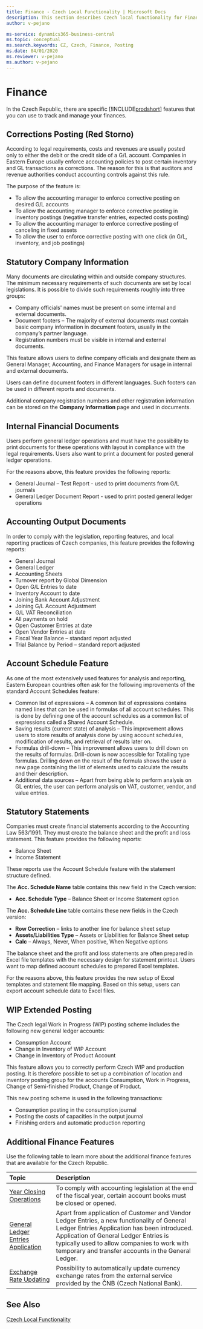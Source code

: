 ```yaml
---
title: Finance - Czech Local Functionality | Microsoft Docs
description: This section describes Czech local functionality for Finance.
author: v-pejano

ms-service: dynamics365-business-central
ms.topic: conceptual
ms.search.keywords: CZ, Czech, Finance, Posting
ms.date: 04/01/2020
ms.reviewer: v-pejano
ms.author: v-pejano
---
```


# Finance

In the Czech Republic, there are specific [!INCLUDE[prodshort](../../includes/prodshort.md)] features that you can use to track and manage your finances.

## Corrections Posting (Red Storno)

According to legal requirements, costs and revenues are usually posted only to either the debit or the credit side of a G/L account. Companies in Eastern Europe usually enforce accounting policies to post certain inventory and GL transactions as corrections. The reason for this is that auditors and revenue authorities conduct accounting controls against this rule.  

The purpose of the feature is:  
- To allow the accounting manager to enforce corrective posting on desired G/L accounts  
- To allow the accounting manager to enforce corrective posting in inventory postings (negative transfer entries, expected costs posting)  
- To allow the accounting manager to enforce corrective posting of canceling in fixed assets  
- To allow the user to enforce corrective posting with one click (in G/L, inventory, and job postings)  

## Statutory Company Information

Many documents are circulating within and outside company structures. The minimum necessary requirements of such documents are set by local legislations. It is possible to divide such requirements roughly into three groups:
- Company officials' names must be present on some internal and external documents.
- Document footers – The majority of external documents must contain basic company information in document footers, usually in the company’s partner language.
- Registration numbers must be visible in internal and external documents.

This feature allows users to define company officials and designate them as General Manager, Accounting, and Finance Managers for usage in internal and external documents.

Users can define document footers in different languages. Such footers can be used in different reports and documents.

Additional company registration numbers and other registration information can be stored on the **Company Information** page and used in documents.

## Internal Financial Documents

Users perform general ledger operations and must have the possibility to print documents for these operations with layout in compliance with the legal requirements. Users also want to print a document for posted general ledger operations.

For the reasons above, this feature provides the following reports:
- General Journal – Test Report - used to print documents from G/L journals
- General Ledger Document Report - used to print posted general ledger operations

## Accounting Output Documents  

In order to comply with the legislation, reporting features, and local reporting practices of Czech companies, this feature provides the following reports:
- General Journal
- General Ledger
- Accounting Sheets
- Turnover report by Global Dimension
- Open G/L Entries to date
- Inventory Account to date
- Joining Bank Account Adjustment
- Joining G/L Account Adjustment
- G/L VAT Reconciliation
- All payments on hold
- Open Customer Entries at date
- Open Vendor Entries at date
- Fiscal Year Balance – standard report adjusted
- Trial Balance by Period – standard report adjusted

## Account Schedule Feature

As one of the most extensively used features for analysis and reporting, Eastern European countries often ask for the following improvements of the standard Account Schedules feature:

- Common list of expressions – A common list of expressions contains named lines that can be used in formulas of all account schedules. This is done by defining one of the account schedules as a common list of expressions called a Shared Account Schedule.
- Saving results (current state) of analysis – This improvement allows users to store results of analysis done by using account schedules, modification of results, and retrieval of results later on.
- Formulas drill-down – This improvement allows users to drill down on the results of formulas. Drill-down is now accessible for Totalling type formulas. Drilling down on the result of the formula shows the user a new page containing the list of elements used to calculate the results and their description.
- Additional data sources – Apart from being able to perform analysis on GL entries, the user can perform analysis on VAT, customer, vendor, and value entries.

## Statutory Statements

Companies must create financial statements according to the Accounting Law 563/1991. They must create the balance sheet and the profit and loss statement.
This feature provides the following reports:

- Balance Sheet
- Income Statement

These reports use the Account Schedule feature with the statement structure defined.

The **Acc. Schedule Name** table contains this new field in the Czech version:
- **Acc. Schedule Type** – Balance Sheet or Income Statement option

The **Acc. Schedule Line** table contains these new fields in the Czech version:
- **Row Correction** – links to another line for balance sheet setup
- **Assets/Liabilities Type** – Assets or Liabilities for Balance Sheet setup
- **Calc** – Always, Never, When positive, When Negative options

The balance sheet and the profit and loss statements are often prepared in Excel file templates with the necessary design for statement printout. Users want to map defined account schedules to prepared Excel templates.

For the reasons above, this feature provides the new setup of Excel templates and statement file mapping. Based on this setup, users can export account schedule data to Excel files.

## WIP Extended Posting

The Czech legal Work in Progress (WIP) posting scheme includes the following new general ledger accounts:
- Consumption Account
- Change in Inventory of WIP Account
- Change in Inventory of Product Account  

This feature allows you to correctly perform Czech WIP and production posting. It is therefore possible to set up a combination of location and inventory posting group for the accounts Consumption, Work in Progress, Change of Semi-finished Product, Change of Product.

This new posting scheme is used in the following transactions:
- Consumption posting in the consumption journal
- Posting the costs of capacities in the output journal
- Finishing orders and automatic production reporting

## Additional Finance Features

Use the following table to learn more about the additional finance features that are available for the Czech Republic.


| Topic                                                     | Description                                                  |
| :-------------------------------------------------------- | :----------------------------------------------------------- |
| [Year Closing Operations](year-close-operations.md)                        | To comply with accounting legislation at the end of the fiscal year, certain account books must be closed or opened. |
| [General Ledger Entries Application](general-ledger-entries-application.md)                                    | Apart from application of Customer and Vendor Ledger Entries, a new functionality of General Ledger Entries Application has been introduced. Application of General Ledger Entries is typically used to allow companies to work with temporary and transfer accounts in the General Ledger. |
| [Exchange Rate Updating](exchange-rate-update.md)                                    | Possibility to automatically update currency exchange rates from the external service provided by the ČNB (Czech National Bank). |

## See Also
[Czech Local Functionality](czech-local-functionality.md)
